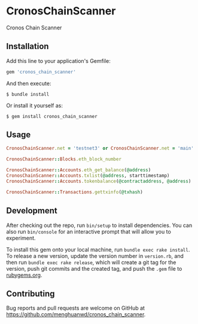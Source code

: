 # CronosChainScanner

Cronos Chain Scanner

## Installation

Add this line to your application's Gemfile:

```ruby
gem 'cronos_chain_scanner'
```

And then execute:

    $ bundle install

Or install it yourself as:

    $ gem install cronos_chain_scanner

## Usage

```ruby
CronosChainScanner.net = 'testnet3' or CronosChainScanner.net = 'main' (default)
```

```ruby
CronosChainScanner::Blocks.eth_block_number

CronosChainScanner::Accounts.eth_get_balance(@address)
CronosChainScanner::Accounts.txlist(@address, starttimestamp)
CronosChainScanner::Accounts.tokenbalance(@contractaddress, @address)

CronosChainScanner::Transactions.gettxinfo(@txhash)
```

## Development

After checking out the repo, run `bin/setup` to install dependencies. You can also run `bin/console` for an interactive prompt that will allow you to experiment.

To install this gem onto your local machine, run `bundle exec rake install`. To release a new version, update the version number in `version.rb`, and then run `bundle exec rake release`, which will create a git tag for the version, push git commits and the created tag, and push the `.gem` file to [rubygems.org](https://rubygems.org).

## Contributing

Bug reports and pull requests are welcome on GitHub at https://github.com/menghuanwd/cronos_chain_scanner.
